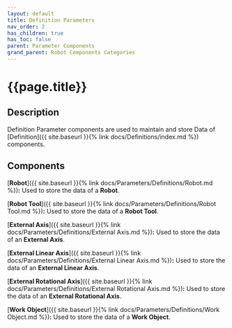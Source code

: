 ```yaml
---
layout: default
title: Definition Parameters
nav_order: 2
has_children: true
has_toc: false
parent: Parameter Components
grand_parent: Robot Components Categories
---
```


# **{{page.title}}**

## **Description**

Definition Parameter components are used to maintain and store Data of [Definition]({{ site.baseurl }}{% link docs/Definitions/index.md %}) components.

## **Components**

[**Robot**]({{ site.baseurl }}{% link docs/Parameters/Definitions/Robot.md %})**:** Used to store the data of a **Robot**.

[**Robot Tool**]({{ site.baseurl }}{% link docs/Parameters/Definitions/Robot Tool.md %})**:** Used to store the data of a **Robot Tool**.

[**External Axis**]({{ site.baseurl }}{% link docs/Parameters/Definitions/External Axis.md %})**:** Used to store the data of an **External Axis**.

[**External Linear Axis**]({{ site.baseurl }}{% link docs/Parameters/Definitions/External Linear Axis.md %})**:** Used to store the data of an **External Linear Axis**. 

[**External Rotational Axis**]({{ site.baseurl }}{% link docs/Parameters/Definitions/External Rotational Axis.md %})**:** Used to store the data of an **External Rotational Axis**.

[**Work Object**]({{ site.baseurl }}{% link docs/Parameters/Definitions/Work Object.md %})**:** Used to store the data of a **Work Object**.



